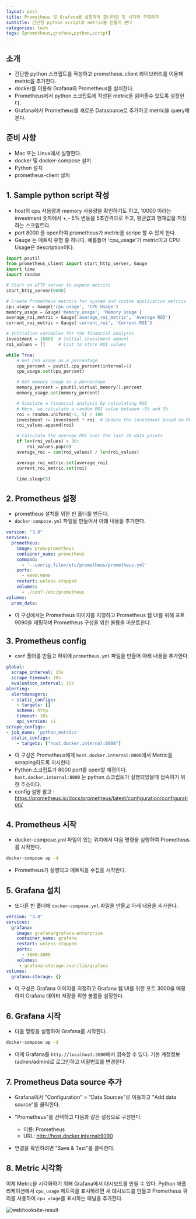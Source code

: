 ```yaml
---
layout: post
title: Prometheus 및 Grafana를 설정하여 모니터링 및 시각화 구축하기
subtitle: 간단한 python script로 metric을 만들어 본다
categories: tech
tags: [prometheus,grafana,python,script]
---
```


## 소개
- 간단한 python 스크립트를 작성하고 prometheus_client 라이브러리를 이용해 metric을 추가한다.
- docker를 이용해 Grafana와 Prometheus를 설치한다.
- Prometheus에서 python 스크립트에 작성된 metric을 읽어올수 있도록 설정한다.
- Grafana에서 Prometheus를 새로운 Datasource로 추가하고 metric을 query해 본다.

## 준비 사항
- Mac 또는 Linux에서 실행한다.
- docker 및 docker-compose 설치
- Python 설치
- prometheus-client 설치

## 1. Sample python script 작성
- host의 cpu 사용량과 memory 사용량을 확인하기도 하고, 10000 이라는 investment 숫자에서 +,- 5% 변동을 5초간격으로 주고, 평균값과 현재값을 저장하는 스크립트다.
- port 8000 을 open하여 prometheus가 metric을 scripe 할 수 있게 한다.
- Gauge 는 매트릭 유형 중 하나다. 예를들어 'cpu_usage'가 metric이고 CPU Usage은 description이다.

```python
import psutil
from prometheus_client import start_http_server, Gauge
import time
import random

# Start an HTTP server to expose metrics
start_http_server(8000)

# Create Prometheus metrics for system and custom application metrics
cpu_usage = Gauge('cpu_usage', 'CPU Usage')
memory_usage = Gauge('memory_usage', 'Memory Usage')
average_roi_metric = Gauge('average_roi_metric', 'Average ROI')
current_roi_metric = Gauge('current_roi', 'Current ROI')

# Initialize variables for the financial analysis
investment = 10000  # Initial investment amount
roi_values = []     # List to store ROI values

while True:
    # Get CPU usage as a percentage
    cpu_percent = psutil.cpu_percent(interval=1)
    cpu_usage.set(cpu_percent)

    # Get memory usage as a percentage
    memory_percent = psutil.virtual_memory().percent
    memory_usage.set(memory_percent)

    # Simulate a financial analysis by calculating ROI
    # Here, we calculate a random ROI value between -5% and 5%
    roi = random.uniform(-5, 5) / 100
    investment += investment * roi  # Update the investment based on ROI
    roi_values.append(roi)

    # Calculate the average ROI over the last 30 data points
    if len(roi_values) > 30:
        roi_values.pop(0)
    average_roi = sum(roi_values) / len(roi_values)

    average_roi_metric.set(average_roi)
    current_roi_metric.set(roi)

    time.sleep(5)

```

## 2. Prometheus 설정
- prometheus 설치를 위한 빈 폴더를 만든다.
-  `docker-compose.yml` 파일을 만들어서 아래 내용을 추가한다.

```yaml
version: "3.8"
services:
  prometheus:
    image: prom/prometheus
    container_name: prometheus
    command:
      - '--config.file=/etc/prometheus/prometheus.yml'
    ports:
      - 9090:9090
    restart: unless-stopped
    volumes:
      - ./conf:/etc/prometheus
volumes:
  prom_data:
```

- 이 구성에서는 Prometheus 이미지를 지정하고 Prometheus 웹 UI를 위해 포트 9090을 매핑하며 Prometheus 구성을 위한 볼륨을 마운트한다.

## 3. Prometheus config
- `conf` 폴더를 만들고 하위에 `prometheus.yml` 파일을 만들어 아래 내용을 추가한다.

```yaml
global:
  scrape_interval: 15s
  scrape_timeout: 10s
  evaluation_interval: 15s
alerting:
  alertmanagers:
  - static_configs:
    - targets: []
    scheme: http
    timeout: 10s
    api_version: v1
scrape_configs:
- job_name: 'python_metrics'
  static_configs:
    - targets: ["host.docker.internal:8000"]
```

- 이 구성은 Prometheus에게 `host.docker.internal:8000`에서 Metric을 scraping하도록 지시한다. 
- Python 스크립트가 8000 port를 open할 예정이다. `host.docker.internal:8000` 는 python 스크립트가 실행되었을때 접속하기 위한 주소이다.
- config 설명 참고 : https://prometheus.io/docs/prometheus/latest/configuration/configuration/

## 4. Prometheus 시작
- docker-compose.yml 파일이 있는 위치에서 다음 명령을 실행하여 Prometheus를 시작한다.

```bash
docker-compose up -d
```

- Prometheus가 실행되고 메트릭을 수집을 시작한다.

## 5. Grafana 설치
- 또다른 빈 폴더에 `docker-compose.yml` 파일을 만들고 아래 내용을 추가한다.

```yaml
version: "3.8"
services:
  grafana:
    image: grafana/grafana-enterprise
    container_name: grafana
    restart: unless-stopped
    ports:
      - 3000:3000
    volumes:
     - grafana-storage:/var/lib/grafana
volumes:
  grafana-storage: {}
```

- 이 구성은 Grafana 이미지를 지정하고 Grafana 웹 UI를 위한 포트 3000을 매핑하며 Grafana 데이터 저장을 위한 볼륨을 설정한다.

## 6. Grafana 시작
- 다음 명령을 실행하여 Grafana를 시작한다.

```bash
docker-compose up -d
```

- 이제 Grafana를 `http://localhost:3000`에서 접속할 수 있다. 기본 계정정보 (admin/admin)로 로그인하고 비밀번호를 변경한다.

## 7.  Prometheus Data source 추가
- Grafana에서 "Configuration" > "Data Sources"로 이동하고 "Add data source"를 클릭한다.
- "Prometheus"를 선택하고 다음과 같은 설정으로 구성한다.
	- 이름: Prometheus
	- URL: http://host.docker.internal:9090

- 연결을 확인하려면 "Save & Test"를 클릭한다.

## 8. Metric 시각화
이제 Metric을 시각화하기 위해 Grafana에서 대시보드를 만들 수 있다. 
Python 애플리케이션에서 `cpu_usage` 메트릭을 표시하려면 새 대시보드를 만들고 Prometheus 쿼리를 사용하여 `cpu_usage`를 표시하는 패널을 추가한다.

![webhooksite-result](/assets/images/posts/231104/231104-grafana_prometheus_datshboard.png)
